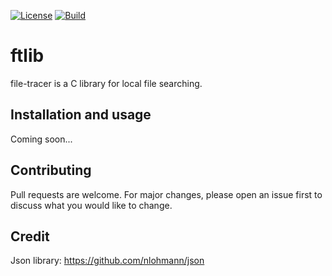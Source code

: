 [![License](https://img.shields.io/github/license/Zambo-dev/big-number-toolbox-library?style=flat-square)](./LICENSE)
[![Build](https://github.com/Zambo-dev/ftlib/actions/workflows/compile.yml/badge.svg)](https://github.com/Zambo-dev/ftlib/actions/workflows/compile.yml)

# ftlib

file-tracer is a C library for local file searching.

## Installation and usage
Coming soon...

## Contributing
Pull requests are welcome. For major changes, please open an issue first to discuss what you would like to change.

## Credit 
Json library: https://github.com/nlohmann/json
